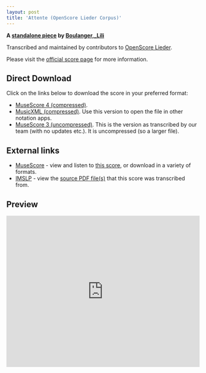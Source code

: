 ```yaml
---
layout: post
title: 'Attente (OpenScore Lieder Corpus)'
---
```


__A [standalone piece](https://fourscoreandmore.org/OpenScore/Boulanger%2C_Lili/_/) by [Boulanger,_Lili](https://fourscoreandmore.org/OpenScore/Boulanger%2C_Lili)__

Transcribed and maintained by contributors to [OpenScore Lieder].

Please visit the [official score page] for more information.

[official score page]: https://musescore.com/openscore-lieder-corpus/scores/5983850
[OpenScore Lieder]: https://musescore.com/openscore-lieder-corpus

## Direct Download

Click on the links below to download the score in your preferred format:
- [MuseScore 4 (compressed)](https://fourscoreandmore.org/OpenScore/Boulanger%2C_Lili/_/Attente.mscz).
- [MusicXML (compressed)](https://fourscoreandmore.org/OpenScore/Boulanger%2C_Lili/_/Attente.mxl). Use this version to open the file in other notation apps.
- [MuseScore 3 (uncompressed)](https://raw.githubusercontent.com/OpenScore/Lieder/refs/heads/main/scores/Boulanger%2C_Lili/_/Attente/lc5983850.mscx). This is the version as transcribed by our team (with no updates etc.). It is uncompressed (so a larger file).

## External links

- [MuseScore] - view and listen to [this score][MuseScore], or download in a variety of formats.
- [IMSLP] - view the [source PDF file(s)][IMSLP] that this score was transcribed from.

[MuseScore]: https://musescore.com/score/5983850
[IMSLP]: https://imslp.org/wiki/Special:ReverseLookup/435483

## Preview

<iframe width="100%" height="394" src="https://musescore.com/openscore-lieder-corpus/scores/5983850/embed" frameborder="0" allowfullscreen allow="autoplay; fullscreen"></iframe>
